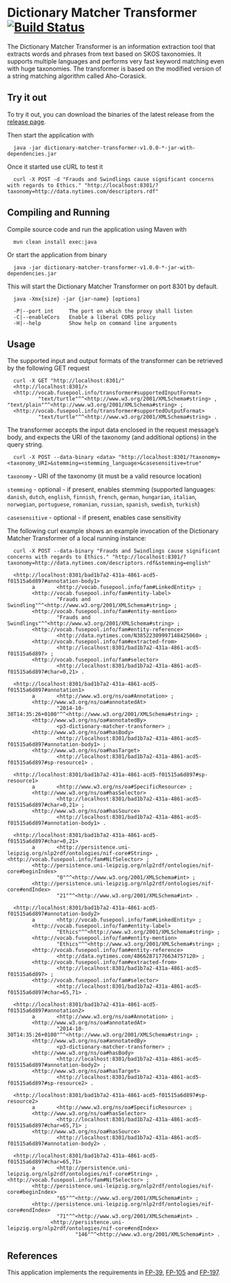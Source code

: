# Dictionary Matcher Transformer [![Build Status](https://travis-ci.org/fusepoolP3/p3-dictionary-matcher-transformer.svg)](https://travis-ci.org/fusepoolP3/p3-dictionary-matcher-transformer)
The Dictionary Matcher Transformer is an information extraction tool that extracts words and phrases from text based on SKOS  taxonomies. It supports multiple languages and performs very fast keyword matching even with huge taxonomies. The transformer is based on the modified version of a string matching algorithm called Aho-Corasick.

## Try it out

To try it out, you can download the binaries of the latest release from the  [release page](https://github.com/fusepoolP3/p3-dictionary-matcher-transformer/releases).

Then start the application with
      
      java -jar dictionary-matcher-transformer-v1.0.0-*-jar-with-dependencies.jar

Once it started use cURL to test it

      curl -X POST -d "Frauds and Swindlings cause significant concerns with regards to Ethics." "http://localhost:8301/?taxonomy=http://data.nytimes.com/descriptors.rdf"

## Compiling and Running

Compile source code and run the application using Maven with

      mvn clean install exec:java

Or start the application from binary

      java -jar dictionary-matcher-transformer-v1.0.0-*-jar-with-dependencies.jar
      
This will start the Dictionary Matcher Transformer on port 8301 by default.

      java -Xmx{size} -jar {jar-name} [options]

      -P|--port int     The port on which the proxy shall listen
      -C|--enableCors   Enable a liberal CORS policy
      -H|--help         Show help on command line arguments

## Usage

The supported input and output formats of the transformer can be retrieved by the following GET request

      curl -X GET "http://localhost:8301/"
      <http://localhost:8301/>
      <http://vocab.fusepool.info/transformer#supportedInputFormat>
              "text/turtle"^^<http://www.w3.org/2001/XMLSchema#string> , "text/plain"^^<http://www.w3.org/2001/XMLSchema#string> ;
      <http://vocab.fusepool.info/transformer#supportedOutputFormat>
              "text/turtle"^^<http://www.w3.org/2001/XMLSchema#string> .

The transformer accepts the input data enclosed in the request message’s body, and expects the URI of the taxonomy (and additional options) in the query string.

      curl -X POST --data-binary <data> "http://localhost:8301/?taxonomy=<taxonomy_URI>&stemming=<stemming_language>&casesensitive=true"
      
`taxonomy` - URI of the taxonomy (it must be a valid resource location)

`stemming` - optional - if present, enables stemming (supported languages: `danish`, `dutch`, `english`, `finnish`, `french`, `german`, `hungarian`, `italian`, `norwegian`, `portuguese`, `romanian`, `russian`, `spanish`, `swedish`, `turkish`)

`casesensitive` - optional - if present, enables case sensitivity

The following curl example shows an example invocation of the Dictionary Matcher Transformer of a local running instance:

      curl -X POST --data-binary "Frauds and Swindlings cause significant concerns with regards to Ethics." "http://localhost:8301/?taxonomy=http://data.nytimes.com/descriptors.rdf&stemming=english"
 
      <http://localhost:8301/bad1b7a2-431a-4861-acd5-f01515a6d897#annotation-body1>
            a       <http://vocab.fusepool.info/fam#LinkedEntity> ;
            <http://vocab.fusepool.info/fam#entity-label>
                    "Frauds and Swindling"^^<http://www.w3.org/2001/XMLSchema#string> ;
            <http://vocab.fusepool.info/fam#entity-mention>
                    "Frauds and Swindlings"^^<http://www.w3.org/2001/XMLSchema#string> ;
            <http://vocab.fusepool.info/fam#entity-reference>
                    <http://data.nytimes.com/N38522309997148425060> ;
            <http://vocab.fusepool.info/fam#extracted-from>
                    <http://localhost:8301/bad1b7a2-431a-4861-acd5-f01515a6d897> ;
            <http://vocab.fusepool.info/fam#selector>
                    <http://localhost:8301/bad1b7a2-431a-4861-acd5-f01515a6d897#char=0,21> .
      
      <http://localhost:8301/bad1b7a2-431a-4861-acd5-f01515a6d897#annotation1>
            a       <http://www.w3.org/ns/oa#Annotation> ;
            <http://www.w3.org/ns/oa#annotatedAt>
                    "2014-10-30T14:35:26+0100"^^<http://www.w3.org/2001/XMLSchema#string> ;
            <http://www.w3.org/ns/oa#annotatedBy>
                    <p3-dictionary-matcher-transformer> ;
            <http://www.w3.org/ns/oa#hasBody>
                    <http://localhost:8301/bad1b7a2-431a-4861-acd5-f01515a6d897#annotation-body1> ;
            <http://www.w3.org/ns/oa#hasTarget>
                    <http://localhost:8301/bad1b7a2-431a-4861-acd5-f01515a6d897#sp-resource1> .			  
      		
      <http://localhost:8301/bad1b7a2-431a-4861-acd5-f01515a6d897#sp-resource1>
            a       <http://www.w3.org/ns/oa#SpecificResource> ;
            <http://www.w3.org/ns/oa#hasSelector>
                    <http://localhost:8301/bad1b7a2-431a-4861-acd5-f01515a6d897#char=0,21> ;
            <http://www.w3.org/ns/oa#hasSource>
                    <http://localhost:8301/bad1b7a2-431a-4861-acd5-f01515a6d897#annotation-body1> .
      		
      <http://localhost:8301/bad1b7a2-431a-4861-acd5-f01515a6d897#char=0,21>
            a       <http://persistence.uni-leipzig.org/nlp2rdf/ontologies/nif-core#String> , <http://vocab.fusepool.info/fam#NifSelector> ;
            <http://persistence.uni-leipzig.org/nlp2rdf/ontologies/nif-core#beginIndex>
                    "0"^^<http://www.w3.org/2001/XMLSchema#int> ;
            <http://persistence.uni-leipzig.org/nlp2rdf/ontologies/nif-core#endIndex>
                    "21"^^<http://www.w3.org/2001/XMLSchema#int> .	
      	
      <http://localhost:8301/bad1b7a2-431a-4861-acd5-f01515a6d897#annotation-body2>
            a       <http://vocab.fusepool.info/fam#LinkedEntity> ;
            <http://vocab.fusepool.info/fam#entity-label>
                    "Ethics"^^<http://www.w3.org/2001/XMLSchema#string> ;
            <http://vocab.fusepool.info/fam#entity-mention>
                    "Ethics"^^<http://www.w3.org/2001/XMLSchema#string> ;
            <http://vocab.fusepool.info/fam#entity-reference>
                    <http://data.nytimes.com/48662871776634757120> ;
            <http://vocab.fusepool.info/fam#extracted-from>
                    <http://localhost:8301/bad1b7a2-431a-4861-acd5-f01515a6d897> ;
            <http://vocab.fusepool.info/fam#selector>
                    <http://localhost:8301/bad1b7a2-431a-4861-acd5-f01515a6d897#char=65,71> .
      			  
      <http://localhost:8301/bad1b7a2-431a-4861-acd5-f01515a6d897#annotation2>
            a       <http://www.w3.org/ns/oa#Annotation> ;
            <http://www.w3.org/ns/oa#annotatedAt>
                    "2014-10-30T14:35:26+0100"^^<http://www.w3.org/2001/XMLSchema#string> ;
            <http://www.w3.org/ns/oa#annotatedBy>
                    <p3-dictionary-matcher-transformer> ;
            <http://www.w3.org/ns/oa#hasBody>
                    <http://localhost:8301/bad1b7a2-431a-4861-acd5-f01515a6d897#annotation-body2> ;
            <http://www.w3.org/ns/oa#hasTarget>
                    <http://localhost:8301/bad1b7a2-431a-4861-acd5-f01515a6d897#sp-resource2> .
      
      <http://localhost:8301/bad1b7a2-431a-4861-acd5-f01515a6d897#sp-resource2>
            a       <http://www.w3.org/ns/oa#SpecificResource> ;
            <http://www.w3.org/ns/oa#hasSelector>
                    <http://localhost:8301/bad1b7a2-431a-4861-acd5-f01515a6d897#char=65,71> ;
            <http://www.w3.org/ns/oa#hasSource>
                    <http://localhost:8301/bad1b7a2-431a-4861-acd5-f01515a6d897#annotation-body2> .
      
      <http://localhost:8301/bad1b7a2-431a-4861-acd5-f01515a6d897#char=65,71>
            a       <http://persistence.uni-leipzig.org/nlp2rdf/ontologies/nif-core#String> , <http://vocab.fusepool.info/fam#NifSelector> ;
            <http://persistence.uni-leipzig.org/nlp2rdf/ontologies/nif-core#beginIndex>
                    "65"^^<http://www.w3.org/2001/XMLSchema#int> ;
            <http://persistence.uni-leipzig.org/nlp2rdf/ontologies/nif-core#endIndex>
                    "71"^^<http://www.w3.org/2001/XMLSchema#int> .
                  <http://persistence.uni-leipzig.org/nlp2rdf/ontologies/nif-core#endIndex>
                          "146"^^<http://www.w3.org/2001/XMLSchema#int> .

## References
This application implements the requirements in [FP-39](https://fusepool.atlassian.net/browse/FP-39), [FP-105](https://fusepool.atlassian.net/browse/FP-105) and [FP-197](https://fusepool.atlassian.net/browse/FP-197).
